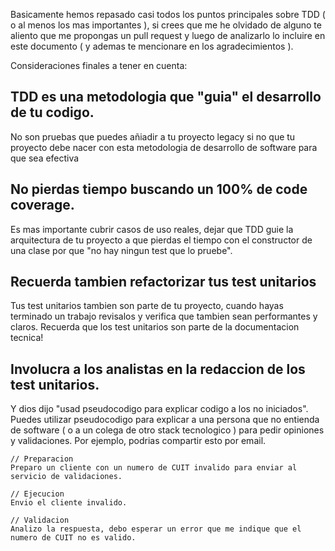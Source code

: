 Basicamente hemos repasado casi todos los puntos principales sobre TDD ( o al menos los mas importantes ), si crees que me he olvidado de alguno te aliento que me propongas un pull request y luego de analizarlo lo incluire en este documento ( y ademas te mencionare en los agradecimientos ).

Consideraciones finales a tener en cuenta:

## TDD es una metodologia que "guia" el desarrollo de tu codigo. 
No son pruebas que puedes añiadir a tu proyecto legacy si no que tu proyecto debe nacer con esta metodologia de desarrollo de software para que sea efectiva

## No pierdas tiempo buscando un 100% de code coverage.
Es mas importante cubrir casos de uso reales, dejar que TDD guie la arquitectura de tu proyecto a que pierdas el tiempo con el constructor de una clase por que "no hay ningun test que lo pruebe".

## Recuerda tambien refactorizar tus test unitarios
Tus test unitarios tambien son parte de tu proyecto, cuando hayas terminado un trabajo revisalos y verifica que tambien sean performantes y claros. Recuerda que los test unitarios son parte de la documentacion tecnica!

## Involucra a los analistas en la redaccion de los test unitarios.
Y dios dijo "usad pseudocodigo para explicar codigo a los no iniciados". Puedes utilizar pseudocodigo para explicar a una persona que no entienda de software ( o a un colega de otro stack tecnologico ) para pedir opiniones y validaciones. Por ejemplo, podrias compartir esto por email.


```
// Preparacion
Preparo un cliente con un numero de CUIT invalido para enviar al servicio de validaciones.

// Ejecucion
Envio el cliente invalido.

// Validacion
Analizo la respuesta, debo esperar un error que me indique que el numero de CUIT no es valido.

```